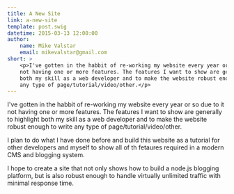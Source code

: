 ```yaml
---
title: A New Site
link: a-new-site
template: post.swig
datetime: 2015-03-13 12:00:00
author: 
    name: Mike Valstar
    email: mikevalstar@gmail.com
short: >
    <p>I've gotten in the habbit of re-working my website every year or so due to it 
    not having one or more features. The features I want to show are generally to highlight
    both my skill as a web developer and to make the website robust enough to write 
    any type of page/tutorial/video/other.</p>
---
```


I've gotten in the habbit of re-working my website every year or so due to it 
not having one or more features. The features I want to show are generally to highlight
both my skill as a web developer and to make the website robust enough to write 
any type of page/tutorial/video/other. 

I plan to do what I have done before and build this website as a tutorial for 
other developers and myself to show all of th fetaures required in a modern CMS 
and blogging system. 

I hope to create a site that not only shows how to build a node.js blogging platform,
but is also robust enough to handle virtually unlimited traffic with minimal response time.
